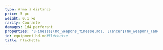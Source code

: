 ```yaml
---
type: Arme à distance
price: 5 pc
weight: 0,1 kg
rarity: Courante
damages: 1d4 perforant
properties: '[Finesse](hd_weapons_finesse.md), [lancer](hd_weapons_lancer.md) (portée 6/18)'
id: equipment_hd.md#fléchette
title: Fléchette
---
```


